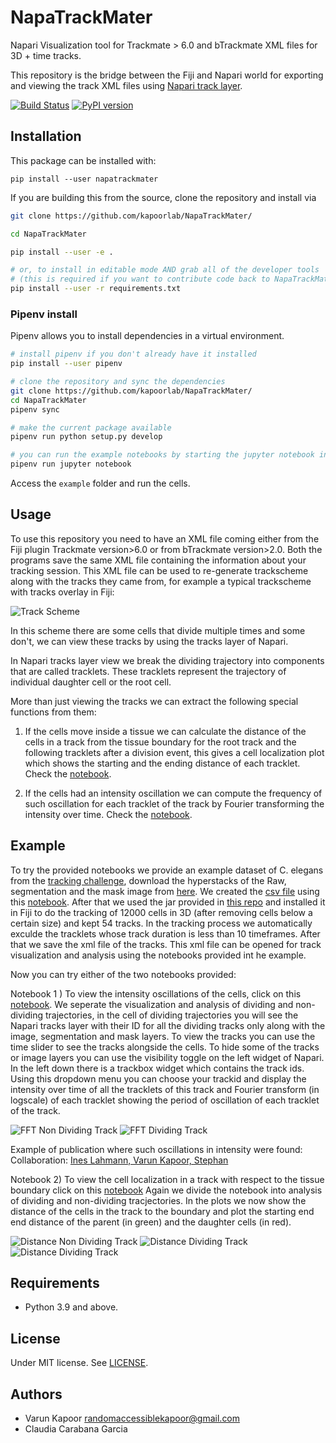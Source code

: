 # NapaTrackMater
Napari Visualization tool for Trackmate > 6.0 and bTrackmate XML files for 3D + time tracks.

This repository is the bridge between the Fiji and Napari world for exporting and viewing the track XML files using [Napari track layer](https://napari.org/tutorials/fundamentals/tracks.html).

[![Build Status](https://travis-ci.com/kapoorlab/napatrackmater.svg?branch=master)](https://travis-ci.com/github/kapoorlab/napatrackmater)
[![PyPI version](https://img.shields.io/pypi/v/napatrackmater.svg?maxAge=2591000)](https://pypi.org/project/napatrackmater/)

## Installation
This package can be installed with:

`pip install --user napatrackmater`

If you are building this from the source, clone the repository and install via

```bash
git clone https://github.com/kapoorlab/NapaTrackMater/

cd NapaTrackMater

pip install --user -e .

# or, to install in editable mode AND grab all of the developer tools
# (this is required if you want to contribute code back to NapaTrackMater)
pip install --user -r requirements.txt
```

### Pipenv install

Pipenv allows you to install dependencies in a virtual environment.

```bash
# install pipenv if you don't already have it installed
pip install --user pipenv

# clone the repository and sync the dependencies
git clone https://github.com/kapoorlab/NapaTrackMater/
cd NapaTrackMater
pipenv sync

# make the current package available
pipenv run python setup.py develop

# you can run the example notebooks by starting the jupyter notebook inside the virtual env
pipenv run jupyter notebook
```

Access the `example` folder and run the cells.


## Usage

To use this repository you need to have an XML file coming either from the Fiji plugin Trackmate version>6.0 or from bTrackmate version>2.0.
Both the programs save the same XML file containing the information about your tracking session. This XML file can be used to re-generate trackscheme along with the tracks they came from, for example a typical trackscheme with tracks overlay in Fiji:


![Track Scheme](https://github.com/kapoorlab/NapaTrackMater/blob/main/Images/trackscheme.png)


In this scheme there are some cells that divide multiple times and some don't, we can view these tracks by using the tracks layer of Napari.


In Napari tracks layer view we break the dividing trajectory into components that are called tracklets. These tracklets represent the trajectory of individual daughter cell or the root cell.


More than just viewing the tracks we can extract the following special functions from them:


1) If the cells move inside a tissue we can calculate the distance of the cells in a track from the tissue boundary for the root track and the following tracklets after a division event, this gives a cell localization plot which shows the starting and the ending distance of each tracklet.
Check the [notebook](https://github.com/kapoorlab/NapaTrackMater/blob/main/examples/CellFateDetermination.ipynb).


2) If the cells had an intensity oscillation we can compute the frequency of such oscillation for each tracklet of the track by Fourier transforming the intensity over time.
Check the [notebook](https://github.com/kapoorlab/NapaTrackMater/blob/main/examples/FrequencyOscillations.ipynb).

## Example
To try the provided notebooks we provide an example dataset of C. elegans from the [tracking challenge](http://celltrackingchallenge.net/3d-datasets/), download the hyperstacks of the Raw, segmentation and the mask image from [here](https://drive.google.com/drive/folders/1-50SicoUQIxoVlH_aJyycbymICgxZyr8?usp=sharing). We created the [csv file](https://github.com/kapoorlab/NapaTrackMater/tree/main/examples/data/save) using this [notebook](https://github.com/kapoorlab/NapaTrackMater/blob/main/examples/BTrackMateLocalization.ipynb). After that we used the jar provided in [this repo](https://github.com/kapoorlab/DeepLearningTracking/blob/main/BTrackMate-2.0.0.jar) and installed it in Fiji to do the tracking of 12000 cells in 3D (after removing cells below a certain size) and kept 54 tracks. In the tracking process we automatically exculde the tracklets whose track duration is less than 10 timeframes. After that we save the xml file of the tracks. This xml file can be opened for track visualization and analysis using the notebooks provided int he example.

Now you can try either of the two notebooks provided: 

Notebook 1 ) To view the intensity oscillations of the cells, click on this [notebook](https://github.com/kapoorlab/NapaTrackMater/blob/main/examples/FrequencyOscillations.ipynb). We seperate the visualization and analysis of dividing and non-dividing trajectories, in the cell of dividing trajectories you will see the Napari tracks layer with their ID for all the dividing tracks only along with the image, segmentation and mask layers. To view the tracks you can use the time slider to see the tracks alongside the cells. To hide some of the tracks or image layers you can use the visibility toggle on the left widget of Napari. In the left down there is a trackbox widget which contains the track ids. Using this dropdown menu you can choose your trackid and display the intensity over time of all the tracklets of this track and Fourier transform (in logscale) of each tracklet showing the period of oscillation of each tracklet of the track.

![FFT Non Dividing Track](https://github.com/kapoorlab/NapaTrackMater/blob/main/Images/FFTNonDividing.png)
![FFT Dividing Track](https://github.com/kapoorlab/NapaTrackMater/blob/main/Images/FFTDividing.png)

Example of publication where such oscillations in intensity were found: Collaboration: [Ines Lahmann, Varun Kapoor, Stephan](https://europepmc.org/article/med/30862660)

Notebook 2) To view the cell localization in a track with respect to the tissue boundary click on this [notebook](https://github.com/kapoorlab/NapaTrackMater/blob/main/examples/CellFateDetermination.ipynb)
Again we divide the notebook into analysis of dividing and non-dividing tracjectories. In the plots we now show the distance of the cells in the track to the boundary and plot the starting end end distance of the parent (in green) and the daughter cells (in red).

![Distance Non Dividing Track](https://github.com/kapoorlab/NapaTrackMater/blob/main/Images/DistanceNonDividing.png)
![Distance Dividing Track](https://github.com/kapoorlab/NapaTrackMater/blob/main/Images/DistanceDividing1.png)
![Distance Dividing Track](https://github.com/kapoorlab/NapaTrackMater/blob/main/Images/DistanceDividing2.png)
## Requirements

- Python 3.9 and above.


## License

Under MIT license. See [LICENSE](LICENSE).

## Authors

- Varun Kapoor <randomaccessiblekapoor@gmail.com>
- Claudia Carabana Garcia
